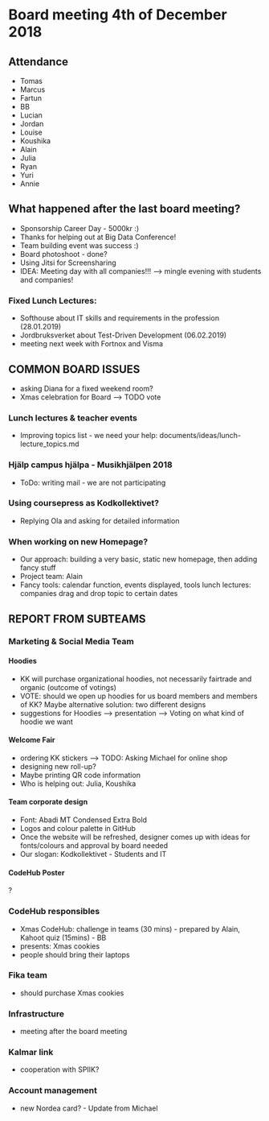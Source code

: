 # Board meeting 4th of December 2018
## Attendance
- Tomas
- Marcus
- Fartun
- BB
- Lucian
- Jordan
- Louise
- Koushika
- Alain
- Julia
- Ryan
- Yuri
- Annie


## What happened after the last board meeting? 
- Sponsorship Career Day - 5000kr :)
- Thanks for helping out at Big Data Conference!
- Team building event was success :)
- Board photoshoot - done?
- Using Jitsi for Screensharing
- IDEA: Meeting day with all companies!!! --> mingle evening with students and companies!

### Fixed Lunch Lectures:
- Softhouse about IT skills and requirements in the profession (28.01.2019)
- Jordbruksverket about Test-Driven Development (06.02.2019)
- meeting next week with Fortnox and Visma

## COMMON BOARD ISSUES
- asking Diana for a fixed weekend room?
- Xmas celebration for Board --> TODO vote

### Lunch lectures & teacher events
- Improving topics list - we need your help: documents/ideas/lunch-lecture_topics.md

### Hjälp campus hjälpa - Musikhjälpen 2018
- ToDo: writing mail - we are not participating

### Using coursepress as Kodkollektivet? 
- Replying Ola and asking for detailed information

### When working on new Homepage?
- Our approach: building a very basic, static new homepage, then adding fancy stuff
- Project team: Alain 
- Fancy tools: calendar function, events displayed, tools lunch lectures: companies drag and drop topic to certain dates

## REPORT FROM SUBTEAMS
### Marketing & Social Media Team
#### Hoodies
- KK will purchase organizational hoodies, not necessarily fairtrade and organic (outcome of votings)
- VOTE: should we open up hoodies for us board members and members of KK? Maybe alternative solution: 
two different designs
- suggestions for Hoodies --> presentation --> Voting on what kind of hoodie we want

#### Welcome Fair
- ordering KK stickers --> TODO: Asking Michael for online shop
- designing new roll-up?
- Maybe printing QR code information
- Who is helping out: Julia, Koushika

#### Team corporate design
- Font: Abadi MT Condensed Extra Bold
- Logos and colour palette in GitHub
- Once the website will be refreshed, designer comes up with ideas for fonts/colours and approval by board needed
- Our slogan: Kodkollektivet - Students and IT

#### CodeHub Poster
?

### CodeHub responsibles
- Xmas CodeHub: challenge in teams (30 mins) - prepared by Alain, Kahoot quiz (15mins) - BB
- presents: Xmas cookies
- people should bring their laptops

### Fika team
- should purchase Xmas cookies

### Infrastructure
- meeting after the board meeting

### Kalmar link
- cooperation with SPIIK?

### Account management
- new Nordea card? - Update from Michael
